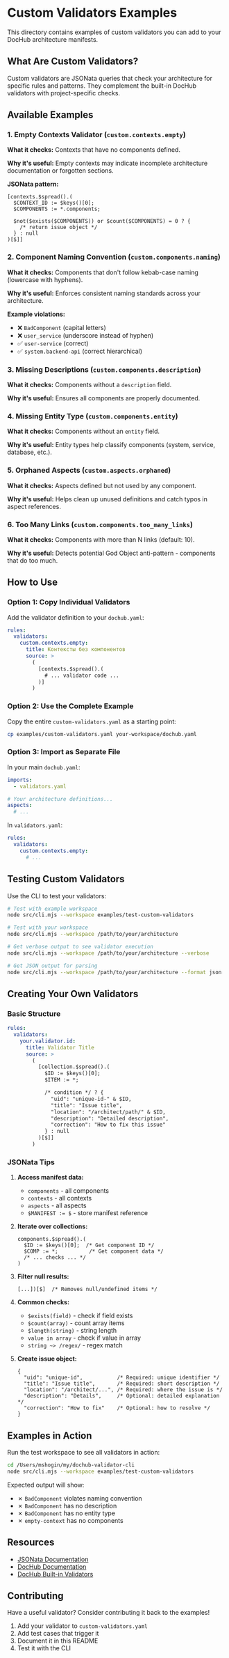 # Custom Validators Examples

This directory contains examples of custom validators you can add to your DocHub architecture manifests.

## What Are Custom Validators?

Custom validators are JSONata queries that check your architecture for specific rules and patterns. They complement the built-in DocHub validators with project-specific checks.

## Available Examples

### 1. Empty Contexts Validator (`custom.contexts.empty`)
**What it checks:** Contexts that have no components defined.

**Why it's useful:** Empty contexts may indicate incomplete architecture documentation or forgotten sections.

**JSONata pattern:**
```jsonata
[contexts.$spread().(
  $CONTEXT_ID := $keys()[0];
  $COMPONENTS := *.components;

  $not($exists($COMPONENTS)) or $count($COMPONENTS) = 0 ? {
    /* return issue object */
  } : null
)[$]]
```

### 2. Component Naming Convention (`custom.components.naming`)
**What it checks:** Components that don't follow kebab-case naming (lowercase with hyphens).

**Why it's useful:** Enforces consistent naming standards across your architecture.

**Example violations:**
- ❌ `BadComponent` (capital letters)
- ❌ `user_service` (underscore instead of hyphen)
- ✅ `user-service` (correct)
- ✅ `system.backend-api` (correct hierarchical)

### 3. Missing Descriptions (`custom.components.description`)
**What it checks:** Components without a `description` field.

**Why it's useful:** Ensures all components are properly documented.

### 4. Missing Entity Type (`custom.components.entity`)
**What it checks:** Components without an `entity` field.

**Why it's useful:** Entity types help classify components (system, service, database, etc.).

### 5. Orphaned Aspects (`custom.aspects.orphaned`)
**What it checks:** Aspects defined but not used by any component.

**Why it's useful:** Helps clean up unused definitions and catch typos in aspect references.

### 6. Too Many Links (`custom.components.too_many_links`)
**What it checks:** Components with more than N links (default: 10).

**Why it's useful:** Detects potential God Object anti-pattern - components that do too much.

## How to Use

### Option 1: Copy Individual Validators

Add the validator definition to your `dochub.yaml`:

```yaml
rules:
  validators:
    custom.contexts.empty:
      title: Контексты без компонентов
      source: >
        (
          [contexts.$spread().(
            # ... validator code ...
          )]
        )
```

### Option 2: Use the Complete Example

Copy the entire `custom-validators.yaml` as a starting point:

```bash
cp examples/custom-validators.yaml your-workspace/dochub.yaml
```

### Option 3: Import as Separate File

In your main `dochub.yaml`:

```yaml
imports:
  - validators.yaml

# Your architecture definitions...
aspects:
  # ...
```

In `validators.yaml`:
```yaml
rules:
  validators:
    custom.contexts.empty:
      # ...
```

## Testing Custom Validators

Use the CLI to test your validators:

```bash
# Test with example workspace
node src/cli.mjs --workspace examples/test-custom-validators

# Test with your workspace
node src/cli.mjs --workspace /path/to/your/architecture

# Get verbose output to see validator execution
node src/cli.mjs --workspace /path/to/your/architecture --verbose

# Get JSON output for parsing
node src/cli.mjs --workspace /path/to/your/architecture --format json
```

## Creating Your Own Validators

### Basic Structure

```yaml
rules:
  validators:
    your.validator.id:
      title: Validator Title
      source: >
        (
          [collection.$spread().(
            $ID := $keys()[0];
            $ITEM := *;

            /* condition */ ? {
              "uid": "unique-id-" & $ID,
              "title": "Issue title",
              "location": "/architect/path/" & $ID,
              "description": "Detailed description",
              "correction": "How to fix this issue"
            } : null
          )[$]]
        )
```

### JSONata Tips

1. **Access manifest data:**
   - `components` - all components
   - `contexts` - all contexts
   - `aspects` - all aspects
   - `$MANIFEST := $` - store manifest reference

2. **Iterate over collections:**
   ```jsonata
   components.$spread().(
     $ID := $keys()[0];  /* Get component ID */
     $COMP := *;          /* Get component data */
     /* ... checks ... */
   )
   ```

3. **Filter null results:**
   ```jsonata
   [...])[$]  /* Removes null/undefined items */
   ```

4. **Common checks:**
   - `$exists(field)` - check if field exists
   - `$count(array)` - count array items
   - `$length(string)` - string length
   - `value in array` - check if value in array
   - `string ~> /regex/` - regex match

5. **Create issue object:**
   ```jsonata
   {
     "uid": "unique-id",           /* Required: unique identifier */
     "title": "Issue title",       /* Required: short description */
     "location": "/architect/...", /* Required: where the issue is */
     "description": "Details",     /* Optional: detailed explanation */
     "correction": "How to fix"    /* Optional: how to resolve */
   }
   ```

## Examples in Action

Run the test workspace to see all validators in action:

```bash
cd /Users/mshogin/my/dochub-validator-cli
node src/cli.mjs --workspace examples/test-custom-validators
```

Expected output will show:
- ✗ `BadComponent` violates naming convention
- ✗ `BadComponent` has no description
- ✗ `BadComponent` has no entity type
- ✗ `empty-context` has no components

## Resources

- [JSONata Documentation](https://jsonata.org/)
- [DocHub Documentation](https://dochub.info)
- [DocHub Built-in Validators](../metamodel/base.yaml)

## Contributing

Have a useful validator? Consider contributing it back to the examples!

1. Add your validator to `custom-validators.yaml`
2. Add test cases that trigger it
3. Document it in this README
4. Test it with the CLI
